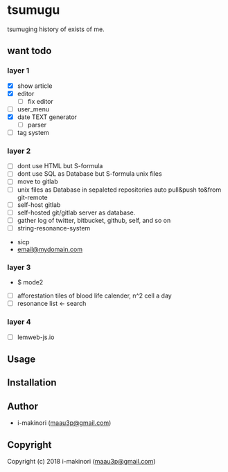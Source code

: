 # tsumugu

tsumuging history of exists of me.

## want todo

### layer 1

- [X] show article
- [X] editor
  - [ ] fix editor
- [ ] user_menu
- [X] date TEXT generator
  - [ ] parser
- [ ] tag system

### layer 2

- [ ] dont use HTML but S-formula
- [ ] dont use SQL as Database but S-formula unix files
- [ ] move to gitlab
- [ ] unix files as Database in sepaleted repositories
auto pull&push to&from git-remote
- [ ] self-host gitlab
- [ ] self-hosted git/gitlab server as database.
- [ ] gather log of twitter, bitbucket, github, self, and so on
- [ ] string-resonance-system
- sicp
- email@mydomain.com

### layer 3

- $ mode2
- [ ] afforestation tiles of blood
life calender, n^2 cell a day
- [ ] resonance list <- search

### layer 4


- [ ] lemweb-js.io


## Usage


## Installation


## Author

* i-makinori (maau3p@gmail.com)


## Copyright

Copyright (c) 2018 i-makinori (maau3p@gmail.com)
